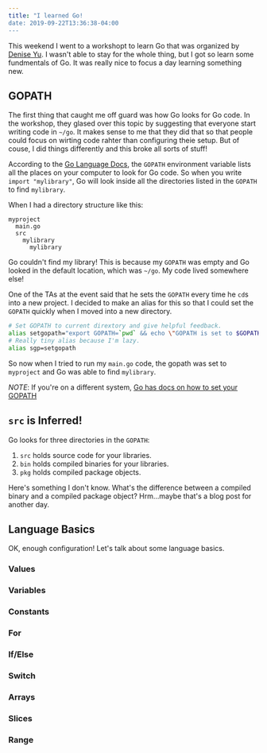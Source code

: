 ```yaml
---
title: "I learned Go!
date: 2019-09-22T13:36:38-04:00
---
```


This weekend I went to a workshopt to learn Go that was organized by [Denise Yu](https://twitter.com/deniseyu21). I wasn't able to stay for the whole thing, but I got so learn some fundmentals of Go. It was really nice to focus a day learning something new.

## GOPATH

The first thing that caught me off guard was how Go looks for Go code. In the workshop, they glased over this topic by suggesting that everyone start writing code in `~/go`. It makes sense to me that they did that so that people could focus on wirting code rahter than configuring theie setup. But of couse, I did things differently and this broke all sorts of stuff!

According to the [Go Language Docs](https://golang.org/cmd/go/#hdr-GOPATH_environment_variable), the `GOPATH` environment variable lists all the places on your computer to look for Go code. So when you write `import "mylibrary"`, Go will look inside all the directories listed in the `GOPATH` to find `mylibrary`.

When I had a directory structure like this:

```
myproject
  main.go
  src
    mylibrary
      mylibrary
```

Go couldn't find my library! This is because my `GOPATH` was empty and Go looked in the default location, which was `~/go`. My code lived somewhere else!

One of the TAs at the event said that he sets the `GOPATH` every time he `cd`s into a new project. I decided to make an alias for this so that I could set the `GOPATH` quickly when I moved into a new directory.

```bash
# Set GOPATH to current dirextory and give helpful feedback.
alias setgopath="export GOPATH=`pwd` && echo \"GOPATH is set to $GOPATH\""
# Really tiny alias because I'm lazy.
alias sgp=setgopath
```

So now when I tried to run my `main.go` code, the gopath was set to `myproject` and Go was able to find `mylibrary`.

_NOTE_: If you're on a different system, [Go has docs on how to set your GOPATH](https://github.com/golang/go/wiki/SettingGOPATH)

## `src` is Inferred!

Go looks for three directories in the `GOPATH`:

1. `src` holds source code for your libraries.
2. `bin` holds compiled binaries for your libraries.
3. `pkg` holds compiled package objects.

Here's something I don't know. What's the difference between a compiled binary and a compiled package object? Hrm...maybe that's a blog post for another day.

## Language Basics

OK, enough configuration! Let's talk about some language basics.

### Values
### Variables
### Constants
### For
### If/Else
### Switch
### Arrays
### Slices
### Range
